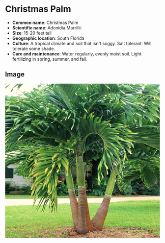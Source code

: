 
# Christmas Palm

- **Common name**: Christmas Palm
- **Scientific name**: Adonidia Marrillii
- **Size**: 15-20 feet tall
- **Geographic location**: South Florida
- **Culture**: A tropical climate and soil that isn't soggy. Salt tolerant. Will tolerate some shade.
- **Care and maintenance**: Water regularly, evenly moist soil. Light fertilizing in spring, summer, and fall.

## Image

![Christmas Palm](images/plant-04.jpg)
